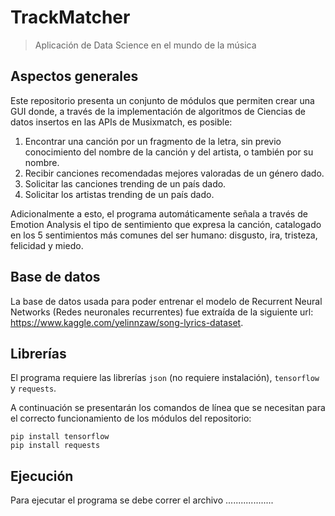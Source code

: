 # TrackMatcher
> Aplicación de Data Science en el mundo de la música

## Aspectos generales
Este repositorio presenta un conjunto de módulos que permiten crear una GUI donde, a través de la implementación de algoritmos de Ciencias de datos insertos en las APIs de Musixmatch, es posible:

1. Encontrar una canción por un fragmento de la letra, sin previo conocimiento del nombre de la canción y del artista, o también por su nombre.
2. Recibir canciones recomendadas mejores valoradas de un género dado.
3. Solicitar las canciones trending de un país dado.
4. Solicitar los artistas trending de un país dado.

Adicionalmente a esto, el programa automáticamente señala a través de Emotion Analysis el tipo de sentimiento que expresa la canción, catalogado en los 5 sentimientos más comunes del ser humano: disgusto, ira, tristeza, felicidad y miedo.

## Base de datos
La base de datos usada para poder entrenar el modelo de Recurrent Neural Networks (Redes neuronales recurrentes) fue extraída de la siguiente url: https://www.kaggle.com/yelinnzaw/song-lyrics-dataset.

## Librerías
El programa requiere las librerías ```json``` (no requiere instalación), ```tensorflow``` y ```requests```.

A continuación se presentarán los comandos de línea que se necesitan para el correcto funcionamiento de los módulos del repositorio:

```shell
pip install tensorflow
pip install requests
```

## Ejecución
Para ejecutar el programa se debe correr el archivo ...................
